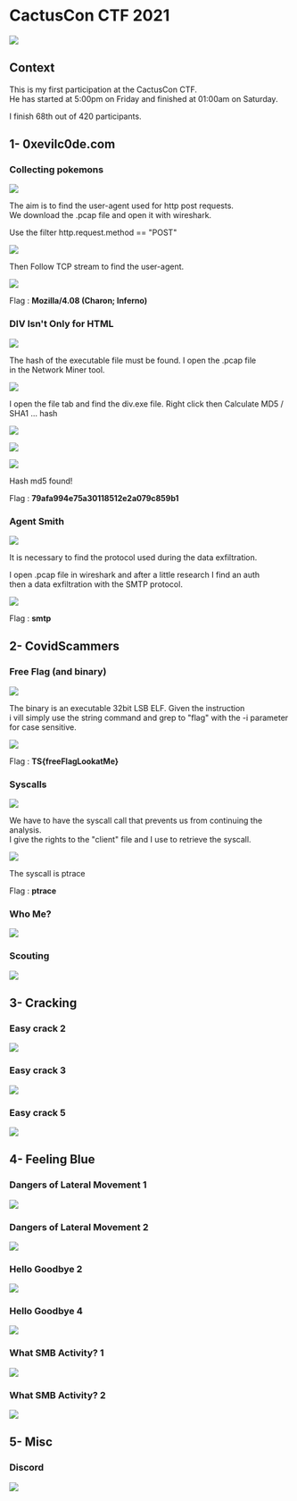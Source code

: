 # CactusCon CTF 2021

![](pics/cactuscon.png)

## Context

This is my first participation at the CactusCon CTF.<br/>
He has started at 5:00pm on Friday and finished at 01:00am on Saturday.

I finish 68th out of 420 participants.

## 1- 0xevilc0de.com

### Collecting pokemons

![](pics/collecting_pokemons.png)

The aim is to find the user-agent used for http post requests.<br/>
We download the .pcap file and open it with wireshark.

Use the filter http.request.method == "POST"

![](pics/pokemon_follow_stream.png)

Then Follow TCP stream to find the user-agent.

![](pics/pokemon_flag.png)

Flag : <b>Mozilla/4.08 (Charon; Inferno)</b>

### DIV Isn't Only for HTML

![](pics/divisn't.png)

The hash of the executable file must be found. I open the .pcap file</br>
in the Network Miner tool.

![](pics/miner_tool.png)

I open the file tab and find the div.exe file. Right click then Calculate MD5 / SHA1 ... hash

![](pics/div.png)

![](pics/div_hash.png)

![](pics/div.exe.png)

Hash md5 found!

Flag : <b>79afa994e75a30118512e2a079c859b1</b>

### Agent Smith

![](pics/agent.png)

It is necessary to find the protocol used during the data exfiltration.</br>

I open .pcap file in wireshark and after a little research I find an auth</br>
then a data exfiltration with the SMTP protocol.

![](pics/smtp.png)

Flag : <b>smtp</b>

## 2- CovidScammers

### Free Flag (and binary)

![](pics/freeflag.png)

The binary is an executable 32bit LSB ELF. Given the instruction</br>
i vill simply use the string command and grep to "flag" with the -i</b>
parameter for case sensitive.

![](pics/freeflag_f.png)

Flag : <b>TS{freeFlagLookatMe}</b>

### Syscalls

![](pics/syscalls.png)

We have to have the syscall call that prevents us from continuing the analysis.</br>
I give the rights to the "client" file and I use to retrieve the syscall.

![](pics/syscalls_f.png)

The syscall is ptrace

Flag : <b>ptrace</b>

### Who Me?

![](pics/whome.png)

### Scouting

![](pics/scouting.png)

## 3- Cracking

### Easy crack 2

![](pics/easy2.png)

### Easy crack 3

![](pics/easy3.png)

### Easy crack 5

![](pics/easy5.png)

## 4- Feeling Blue

### Dangers of Lateral Movement 1

![](pics/dangers1.png)

### Dangers of Lateral Movement 2

![](pics/dangers2.png)

### Hello Goodbye 2

![](pics/hello2.png)

### Hello Goodbye 4

![](pics/hello4.png)

### What SMB Activity? 1

![](pics/smb1.png)

### What SMB Activity? 2

![](pics/smb2.png)

## 5- Misc

### Discord

![](pics/discord.png)


